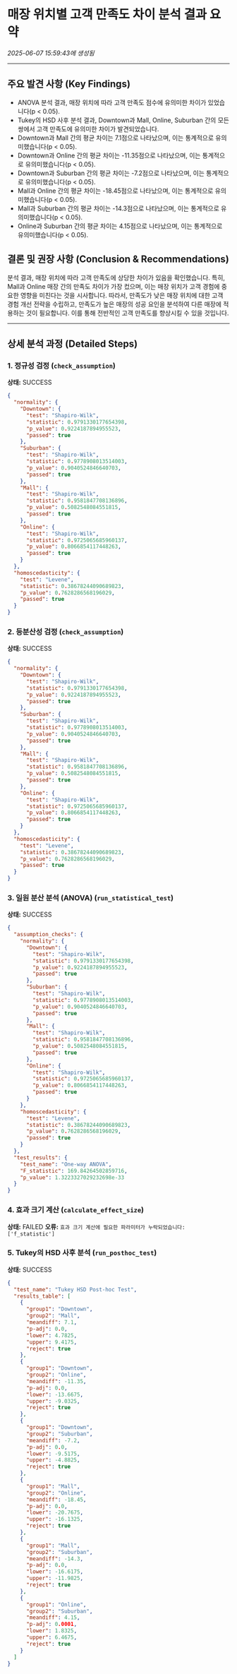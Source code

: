 # 매장 위치별 고객 만족도 차이 분석 결과 요약
_2025-06-07 15:59:43에 생성됨_

---

## 주요 발견 사항 (Key Findings)
- ANOVA 분석 결과, 매장 위치에 따라 고객 만족도 점수에 유의미한 차이가 있었습니다(p < 0.05).
- Tukey의 HSD 사후 분석 결과, Downtown과 Mall, Online, Suburban 간의 모든 쌍에서 고객 만족도에 유의미한 차이가 발견되었습니다.
- Downtown과 Mall 간의 평균 차이는 7.1점으로 나타났으며, 이는 통계적으로 유의미했습니다(p < 0.05).
- Downtown과 Online 간의 평균 차이는 -11.35점으로 나타났으며, 이는 통계적으로 유의미했습니다(p < 0.05).
- Downtown과 Suburban 간의 평균 차이는 -7.2점으로 나타났으며, 이는 통계적으로 유의미했습니다(p < 0.05).
- Mall과 Online 간의 평균 차이는 -18.45점으로 나타났으며, 이는 통계적으로 유의미했습니다(p < 0.05).
- Mall과 Suburban 간의 평균 차이는 -14.3점으로 나타났으며, 이는 통계적으로 유의미했습니다(p < 0.05).
- Online과 Suburban 간의 평균 차이는 4.15점으로 나타났으며, 이는 통계적으로 유의미했습니다(p < 0.05).


## 결론 및 권장 사항 (Conclusion & Recommendations)
분석 결과, 매장 위치에 따라 고객 만족도에 상당한 차이가 있음을 확인했습니다. 특히, Mall과 Online 매장 간의 만족도 차이가 가장 컸으며, 이는 매장 위치가 고객 경험에 중요한 영향을 미친다는 것을 시사합니다. 따라서, 만족도가 낮은 매장 위치에 대한 고객 경험 개선 전략을 수립하고, 만족도가 높은 매장의 성공 요인을 분석하여 다른 매장에 적용하는 것이 필요합니다. 이를 통해 전반적인 고객 만족도를 향상시킬 수 있을 것입니다.

---

## 상세 분석 과정 (Detailed Steps)

### 1. 정규성 검정 (`check_assumption`)
**상태:** SUCCESS

```json
{
  "normality": {
    "Downtown": {
      "test": "Shapiro-Wilk",
      "statistic": 0.9791330177654398,
      "p_value": 0.9224187894955523,
      "passed": true
    },
    "Suburban": {
      "test": "Shapiro-Wilk",
      "statistic": 0.9778908013514003,
      "p_value": 0.9040524846640703,
      "passed": true
    },
    "Mall": {
      "test": "Shapiro-Wilk",
      "statistic": 0.9581847708136896,
      "p_value": 0.5082548084551815,
      "passed": true
    },
    "Online": {
      "test": "Shapiro-Wilk",
      "statistic": 0.9725065685960137,
      "p_value": 0.8066854117448263,
      "passed": true
    }
  },
  "homoscedasticity": {
    "test": "Levene",
    "statistic": 0.38678244090689823,
    "p_value": 0.7628286568196029,
    "passed": true
  }
}
```

### 2. 등분산성 검정 (`check_assumption`)
**상태:** SUCCESS

```json
{
  "normality": {
    "Downtown": {
      "test": "Shapiro-Wilk",
      "statistic": 0.9791330177654398,
      "p_value": 0.9224187894955523,
      "passed": true
    },
    "Suburban": {
      "test": "Shapiro-Wilk",
      "statistic": 0.9778908013514003,
      "p_value": 0.9040524846640703,
      "passed": true
    },
    "Mall": {
      "test": "Shapiro-Wilk",
      "statistic": 0.9581847708136896,
      "p_value": 0.5082548084551815,
      "passed": true
    },
    "Online": {
      "test": "Shapiro-Wilk",
      "statistic": 0.9725065685960137,
      "p_value": 0.8066854117448263,
      "passed": true
    }
  },
  "homoscedasticity": {
    "test": "Levene",
    "statistic": 0.38678244090689823,
    "p_value": 0.7628286568196029,
    "passed": true
  }
}
```

### 3. 일원 분산 분석 (ANOVA) (`run_statistical_test`)
**상태:** SUCCESS

```json
{
  "assumption_checks": {
    "normality": {
      "Downtown": {
        "test": "Shapiro-Wilk",
        "statistic": 0.9791330177654398,
        "p_value": 0.9224187894955523,
        "passed": true
      },
      "Suburban": {
        "test": "Shapiro-Wilk",
        "statistic": 0.9778908013514003,
        "p_value": 0.9040524846640703,
        "passed": true
      },
      "Mall": {
        "test": "Shapiro-Wilk",
        "statistic": 0.9581847708136896,
        "p_value": 0.5082548084551815,
        "passed": true
      },
      "Online": {
        "test": "Shapiro-Wilk",
        "statistic": 0.9725065685960137,
        "p_value": 0.8066854117448263,
        "passed": true
      }
    },
    "homoscedasticity": {
      "test": "Levene",
      "statistic": 0.38678244090689823,
      "p_value": 0.7628286568196029,
      "passed": true
    }
  },
  "test_results": {
    "test_name": "One-way ANOVA",
    "F_statistic": 169.84264502859716,
    "p_value": 1.3223327029232698e-33
  }
}
```

### 4. 효과 크기 계산 (`calculate_effect_size`)
**상태:** FAILED
**오류:** `효과 크기 계산에 필요한 파라미터가 누락되었습니다: ['f_statistic']`

### 5. Tukey의 HSD 사후 분석 (`run_posthoc_test`)
**상태:** SUCCESS

```json
{
  "test_name": "Tukey HSD Post-hoc Test",
  "results_table": [
    {
      "group1": "Downtown",
      "group2": "Mall",
      "meandiff": 7.1,
      "p-adj": 0.0,
      "lower": 4.7825,
      "upper": 9.4175,
      "reject": true
    },
    {
      "group1": "Downtown",
      "group2": "Online",
      "meandiff": -11.35,
      "p-adj": 0.0,
      "lower": -13.6675,
      "upper": -9.0325,
      "reject": true
    },
    {
      "group1": "Downtown",
      "group2": "Suburban",
      "meandiff": -7.2,
      "p-adj": 0.0,
      "lower": -9.5175,
      "upper": -4.8825,
      "reject": true
    },
    {
      "group1": "Mall",
      "group2": "Online",
      "meandiff": -18.45,
      "p-adj": 0.0,
      "lower": -20.7675,
      "upper": -16.1325,
      "reject": true
    },
    {
      "group1": "Mall",
      "group2": "Suburban",
      "meandiff": -14.3,
      "p-adj": 0.0,
      "lower": -16.6175,
      "upper": -11.9825,
      "reject": true
    },
    {
      "group1": "Online",
      "group2": "Suburban",
      "meandiff": 4.15,
      "p-adj": 0.0001,
      "lower": 1.8325,
      "upper": 6.4675,
      "reject": true
    }
  ]
}
```